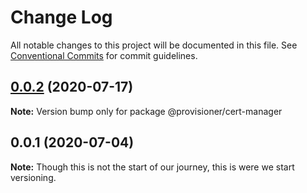 # Change Log

All notable changes to this project will be documented in this file.
See [Conventional Commits](https://conventionalcommits.org) for commit guidelines.

## [0.0.2](https://github.com/traxitt/traxitt/compare/v0.0.1...v0.0.2) (2020-07-17)

**Note:** Version bump only for package @provisioner/cert-manager





## 0.0.1 (2020-07-04)

**Note:** Though this is not the start of our journey, this is were we start versioning.
